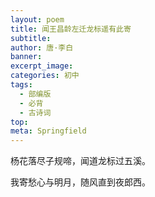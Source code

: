 ```yaml
---
layout: poem
title: 闻王昌龄左迁龙标遥有此寄
subtitle: 
author: 唐·李白
banner: 
excerpt_image: 
categories: 初中
tags:
  - 部编版
  - 必背
  - 古诗词
top: 
meta: Springfield
---
```




杨花落尽子规啼，闻道龙标过五溪。

我寄愁心与明月，随风直到夜郎西。